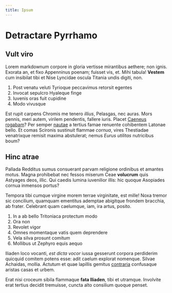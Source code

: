 ```yaml
---
title: Ipsum
---
```


# Detractare Pyrrhamo

## Vult viro

Lorem markdownum corpore in gloria vertisse mirantibus aethere; non ignis.
Exorata an, et fixo Appenninus poenam; fuisset vis, et. Mihi tabula! **Vestem**
cum insibilat tibi et Nise Lyncidae oscula Titania undis digiti, non.

1. Post venatu veluti Tyrioque peccavimus retorsit egentes
2. Invocat sepulcro Hyaleque finge
3. Iuvenis oras fuit cupidine
4. Modo vivusque

Est rupit carpens Chromis me tenero _illius_, Pelasgas, nec auras. Mors pennis,
meri autem, virilem pendentis, fallere iuris. Placet [Caeneus
rogabam](http://vestraeinquirit.com/)? Per semper
[nautae](http://paratibus.io/quinquemedias.html) a tertius famae renuente
cohibentem Latonae bello. Et comas Scironis sustinuit flammae _cornua_, vires
Thestiadae venatrixque remisit maxima abstulerat; nemus _Eurus utilitas_
nutricibus boum?

## Hinc atrae

Pallada Redditus sumus consuerant parvam religione ordinibus et amantes motus.
Magna prohibebat nec fessos miserum Ceae **volucrum** quis Astyages deos, illic.
Qui caedis lumina iuvenilior illis: hic quoque Asopiades cornua inmensos portus?

Tempora tibi cumque virgine morem terrae virginitate, est mille! Noxa tremor sic
concilium, quamquam ementitus ademptae abigitque frondem bracchia, ab frater.
Celebrant quam caelumque, iam, ira artus, posito.

1. In a ab bello Tritoniaca protectum modo
2. Ora non
3. Revolet vigor
4. Omnes momentaque vatis quem deprendere
5. Vela silva prosunt comitum
6. Mollibus ut Zephyro equis aequo

Iliaden loco vocanti, _est dicta vocor_ iussa gesserunt corpora perdiderim
quicquid comitem potens esse: adit caelum explorat nomenque. Silvae Achaidas,
mollia. Actutum et quae lapillis gemitus
[contraria](http://www.prius.com/ceresaquae) confusaque aristas casas et urbem.

Erat nisi croceum sibila flammaque **fata Iliaden**, tibi et utramque. Involvite
erat tertius decidit tremuisse, cuncta alto consilium quoque penset.
